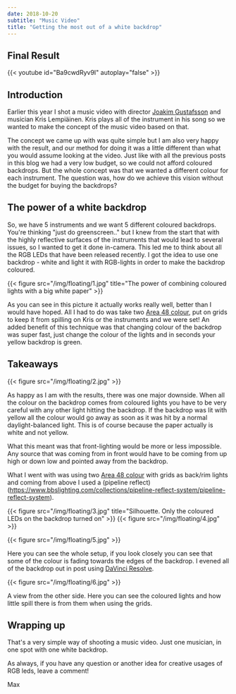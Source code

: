 ```yaml
---
date: 2018-10-20
subtitle: "Music Video"
title: "Getting the most out of a white backdrop"
---
```


## Final Result

{{< youtube id="Ba9cwdRyv9I" autoplay="false" >}}

## Introduction

Earlier this year I shot a music video with director [Joakim Gustafsson](https://joakimg.com/) and musician Kris Lempiäinen. Kris plays all of the instrument in his song so we wanted to make the concept of the music video based on that. 

The concept we came up with was quite simple but I am also very happy with the result, and our method for doing it was a little different than what you would assume looking at the video. Just like with all the previous posts in this blog we had a very low budget, so we could not afford coloured backdrops. But the whole concept was that we wanted a different colour for each instrument. The question was, how do we achieve this vision without the budget for buying the backdrops?

## The power of a white backdrop

So, we have 5 instruments and we want 5 different coloured backdrops. You're thinking "just do greenscreen.." but I knew from the start that with the highly reflective surfaces of the instruments that would lead to several issues, so I wanted to get it done in-camera. This led me to think about all the RGB LEDs that have been released recently. I got the idea to use one backdrop - white and light it with RGB-lights in order to make the backdrop coloured. 

{{< figure src="/img/floating/1.jpg" title="The power of combining coloured lights with a big white paper" >}}

As you can see in this picture it actually works really well, better than I would have hoped. All I had to do was take two [Area 48 colour](https://www.bbslighting.com/products/area-48-color), put on grids to keep it from spilling on Kris or the instruments and we were set! An added benefit of this technique was that changing colour of the backdrop was super fast, just change the colour of the lights and in seconds your yellow backdrop is green.

## Takeaways

{{< figure src="/img/floating/2.jpg" >}}

As happy as I am with the results, there was one major downside. When all the colour on the backdrop comes from coloured lights you have to be very careful with any other light hitting the backdrop. If the backdrop was lit with yellow all the colour would go away as soon as it was hit by a normal daylight-balanced light. This is of course because the paper actually is white and not yellow. 

What this meant was that front-lighting would be more or less impossible. Any source that was coming from in front would have to be coming from up high or down low and pointed away from the backdrop. 

What I went with was using two [Area 48 colour](https://www.bbslighting.com/products/area-48-color) with grids as back/rim lights and coming from above I used a (pipeline reflect)(https://www.bbslighting.com/collections/pipeline-reflect-system/pipeline-reflect-system).

{{< figure src="/img/floating/3.jpg" title="Silhouette. Only the coloured LEDs on the backdrop turned on" >}}
{{< figure src="/img/floating/4.jpg" >}}

{{< figure src="/img/floating/5.jpg" >}}

Here you can see the whole setup, if you look closely you can see that some of the colour is fading towards the edges of the backdrop. I evened all of the backdrop out in post using [DaVinci Resolve](https://www.blackmagicdesign.com/products/davinciresolve). 

{{< figure src="/img/floating/6.jpg" >}}

A view from the other side. Here you can see the coloured lights and how little spill there is from them when using the grids.

## Wrapping up

That's a very simple way of shooting a music video. Just one musician, in one spot with one white backdrop. 

As always, if you have any question or another idea for creative usages of RGB leds, leave a comment!

Max